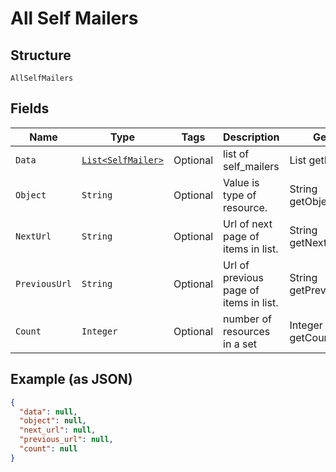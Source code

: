
# All Self Mailers

## Structure

`AllSelfMailers`

## Fields

| Name | Type | Tags | Description | Getter | Setter |
|  --- | --- | --- | --- | --- | --- |
| `Data` | [`List<SelfMailer>`](/doc/models/self-mailer.md) | Optional | list of self_mailers | List<SelfMailer> getData() | setData(List<SelfMailer> data) |
| `Object` | `String` | Optional | Value is type of resource. | String getObject() | setObject(String object) |
| `NextUrl` | `String` | Optional | Url of next page of items in list. | String getNextUrl() | setNextUrl(String nextUrl) |
| `PreviousUrl` | `String` | Optional | Url of previous page of items in list. | String getPreviousUrl() | setPreviousUrl(String previousUrl) |
| `Count` | `Integer` | Optional | number of resources in a set | Integer getCount() | setCount(Integer count) |

## Example (as JSON)

```json
{
  "data": null,
  "object": null,
  "next_url": null,
  "previous_url": null,
  "count": null
}
```

